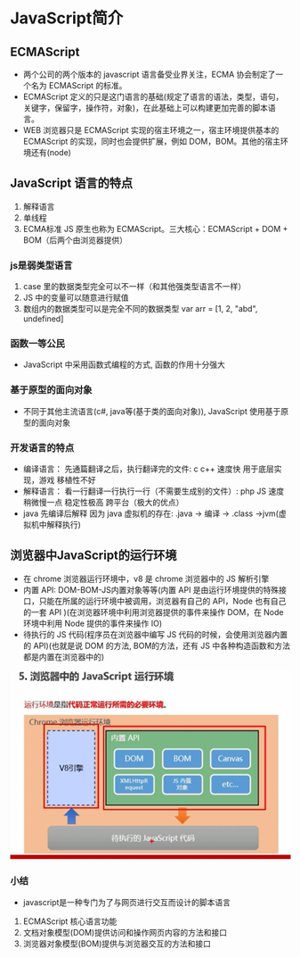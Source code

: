 # JavaScript简介

## ECMAScript

* 两个公司的两个版本的 javascript 语言备受业界关注，ECMA 协会制定了一个名为 ECMAScript 的标准。
* ECMAScript 定义的只是这门语言的基础(规定了语言的语法，类型，语句，关键字，保留字，操作符，对象)，在此基础上可以构建更加完善的脚本语言。
* WEB 浏览器只是 ECMAScript 实现的宿主环境之一，宿主环境提供基本的 ECMAScript 的实现，同时也会提供扩展，例如 DOM，BOM。其他的宿主环境还有(node)

## JavaScript 语言的特点

1. 解释语言
2. 单线程
3. ECMA标准 JS 原生也称为 ECMAScript。三大核心：ECMAScript + DOM + BOM（后两个由浏览器提供）

### js是弱类型语言

1. case 里的数据类型完全可以不一样（和其他强类型语言不一样）
2. JS 中的变量可以随意进行赋值
3. 数组内的数据类型可以是完全不同的数据类型 var arr = [1, 2, "abd", undefined]

### 函数一等公民

* JavaScript 中采用函数式编程的方式, 函数的作用十分强大

### 基于原型的面向对象

* 不同于其他主流语言(c#, java等(基于类的面向对象)), JavaScript 使用基于原型的面向对象

### 开发语言的特点

* 编译语言： 先通篇翻译之后，执行翻译完的文件: c c++   速度快 用于底层实现，游戏   移植性不好
* 解释语言： 看一行翻译一行执行一行（不需要生成别的文件）: php JS 速度稍微慢一点  稳定性极高    跨平台（极大的优点）
* java 先编译后解释 因为 java 虚拟机的存在: .java -> 编译 -> .class ->jvm(虚拟机中解释执行)

## 浏览器中JavaScript的运行环境

* 在 chrome 浏览器运行环境中，v8 是 chrome 浏览器中的 JS 解析引擎
* 内置 API: DOM-BOM-JS内置对象等等(内置 API 是由运行环境提供的特殊接口，只能在所属的运行环境中被调用，浏览器有自己的 API，Node 也有自己的一套 API )(在浏览器环境中利用浏览器提供的事件来操作 DOM，在 Node 环境中利用 Node 提供的事件来操作 IO)
* 待执行的 JS 代码(程序员在浏览器中编写 JS 代码的时候，会使用浏览器内置的 API)(也就是说 DOM 的方法, BOM的方法，还有 JS 中各种构造函数和方法都是内置在浏览器中的)

![js在浏览器中执行](../../JavaScript/img/yunxing.png )

### 小结

* javascript是一种专门为了与网页进行交互而设计的脚本语言

1. ECMAScript 核心语言功能
2. 文档对象模型(DOM)提供访问和操作网页内容的方法和接口
3. 浏览器对象模型(BOM)提供与浏览器交互的方法和接口
